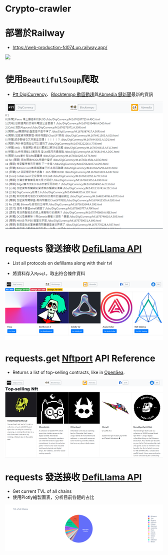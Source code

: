 # Crypto-crawler
# 部署於Railway
* https://web-production-fd074.up.railway.app/
<img src=https://railway.app/brand/logotype-light.png>

# 使用`BeautifulSoup`爬取
* [Ptt DigiCurrency](https://www.ptt.cc/bbs/DigiCurrency/index.html)、[Blocktempo 動區動趨](https://www.blocktempo.com/2023/)與[Abmedia 鏈新聞](https://abmedia.io/blog)最新的資訊

![](ptt.png)
# requests 發送接收 [DefiLlama API](https://defillama.com/docs/api)
* List all protocols on defillama along with their tvl

* 將資料存入`Mysql`，取出符合條件資料

![](defi.png)
# requests.get [Nftport](https://docs.nftport.xyz/reference/retrieve-top-contracts) API Reference
* Returns a list of top-selling contracts, like in [OpenSea](https://opensea.io/rankings).

![](nft.png)

# requests 發送接收 [DefiLlama API](https://defillama.com/docs/api)
* Get current TVL of all chains 
* 使用Plotly繪製圖表，分析目前各鏈的占比

![](chainstvl.png)
